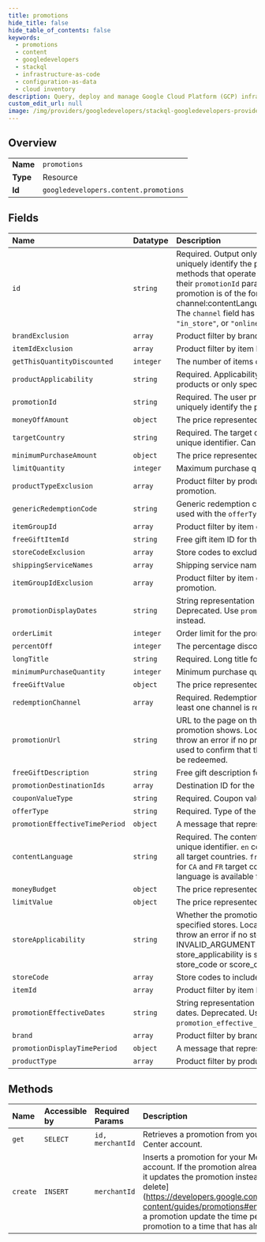 ```yaml
---
title: promotions
hide_title: false
hide_table_of_contents: false
keywords:
  - promotions
  - content
  - googledevelopers    
  - stackql
  - infrastructure-as-code
  - configuration-as-data
  - cloud inventory
description: Query, deploy and manage Google Cloud Platform (GCP) infrastructure and resources using SQL
custom_edit_url: null
image: /img/providers/googledevelopers/stackql-googledevelopers-provider-featured-image.png
---
```

  
    

## Overview
<table><tbody>
<tr><td><b>Name</b></td><td><code>promotions</code></td></tr>
<tr><td><b>Type</b></td><td>Resource</td></tr>
<tr><td><b>Id</b></td><td><code>googledevelopers.content.promotions</code></td></tr>
</tbody></table>

## Fields
| Name | Datatype | Description |
|:-----|:---------|:------------|
| `id` | `string` | Required. Output only. The REST promotion ID to uniquely identify the promotion. Content API methods that operate on promotions take this as their `promotionId` parameter. The REST ID for a promotion is of the form channel:contentLanguage:targetCountry:promotionId The `channel` field has a value of `"online"`, `"in_store"`, or `"online_in_store"`. |
| `brandExclusion` | `array` | Product filter by brand exclusion for the promotion. |
| `itemIdExclusion` | `array` | Product filter by item ID exclusion for the promotion. |
| `getThisQuantityDiscounted` | `integer` | The number of items discounted in the promotion. |
| `productApplicability` | `string` | Required. Applicability of the promotion to either all products or only specific products. |
| `promotionId` | `string` | Required. The user provided promotion ID to uniquely identify the promotion. |
| `moneyOffAmount` | `object` | The price represented as a number and currency. |
| `targetCountry` | `string` | Required. The target country used as part of the unique identifier. Can be `AU`, `CA`, `DE`, `FR`, `GB`, `IN` or `US`. |
| `minimumPurchaseAmount` | `object` | The price represented as a number and currency. |
| `limitQuantity` | `integer` | Maximum purchase quantity for the promotion. |
| `productTypeExclusion` | `array` | Product filter by product type exclusion for the promotion. |
| `genericRedemptionCode` | `string` | Generic redemption code for the promotion. To be used with the `offerType` field. |
| `itemGroupId` | `array` | Product filter by item group ID for the promotion. |
| `freeGiftItemId` | `string` | Free gift item ID for the promotion. |
| `storeCodeExclusion` | `array` | Store codes to exclude for the promotion. |
| `shippingServiceNames` | `array` | Shipping service names for the promotion. |
| `itemGroupIdExclusion` | `array` | Product filter by item group ID exclusion for the promotion. |
| `promotionDisplayDates` | `string` | String representation of the promotion display dates. Deprecated. Use `promotion_display_time_period` instead. |
| `orderLimit` | `integer` | Order limit for the promotion. |
| `percentOff` | `integer` | The percentage discount offered in the promotion. |
| `longTitle` | `string` | Required. Long title for the promotion. |
| `minimumPurchaseQuantity` | `integer` | Minimum purchase quantity for the promotion. |
| `freeGiftValue` | `object` | The price represented as a number and currency. |
| `redemptionChannel` | `array` | Required. Redemption channel for the promotion. At least one channel is required. |
| `promotionUrl` | `string` | URL to the page on the merchant's site where the promotion shows. Local Inventory ads promotions throw an error if no promo url is included. URL is used to confirm that the promotion is valid and can be redeemed. |
| `freeGiftDescription` | `string` | Free gift description for the promotion. |
| `promotionDestinationIds` | `array` | Destination ID for the promotion. |
| `couponValueType` | `string` | Required. Coupon value type for the promotion. |
| `offerType` | `string` | Required. Type of the promotion. |
| `promotionEffectiveTimePeriod` | `object` | A message that represents a time period. |
| `contentLanguage` | `string` | Required. The content language used as part of the unique identifier. `en` content language is available for all target countries. `fr` content language is available for `CA` and `FR` target countries, and `de` content language is available for `DE` target country. |
| `moneyBudget` | `object` | The price represented as a number and currency. |
| `limitValue` | `object` | The price represented as a number and currency. |
| `storeApplicability` | `string` | Whether the promotion applies to all stores, or only specified stores. Local Inventory ads promotions throw an error if no store applicability is included. An INVALID_ARGUMENT error is thrown if store_applicability is set to ALL_STORES and store_code or score_code_exclusion is set to a value. |
| `storeCode` | `array` | Store codes to include for the promotion. |
| `itemId` | `array` | Product filter by item ID for the promotion. |
| `promotionEffectiveDates` | `string` | String representation of the promotion effective dates. Deprecated. Use `promotion_effective_time_period` instead. |
| `brand` | `array` | Product filter by brand for the promotion. |
| `promotionDisplayTimePeriod` | `object` | A message that represents a time period. |
| `productType` | `array` | Product filter by product type for the promotion. |
## Methods
| Name | Accessible by | Required Params | Description |
|:-----|:--------------|:----------------|:------------|
| `get` | `SELECT` | `id, merchantId` | Retrieves a promotion from your Merchant Center account. |
| `create` | `INSERT` | `merchantId` | Inserts a promotion for your Merchant Center account. If the promotion already exists, then it updates the promotion instead. To [end or delete] (https://developers.google.com/shopping-content/guides/promotions#end_a_promotion) a promotion update the time period of the promotion to a time that has already passed. |
